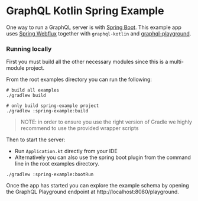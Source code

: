 # GraphQL Kotlin Spring Example

One way to run a GraphQL server is with [Spring Boot](https://github.com/spring-projects/spring-boot). This example app uses [Spring Webflux](https://docs.spring.io/spring/docs/current/spring-framework-reference/web-reactive.html) together with `graphql-kotlin` and [graphql-playground](https://github.com/prisma/graphql-playground).

### Running locally

First you must build all the other necessary modules since this is a multi-module project.

From the root examples directory you can run the following:

```shell script
# build all examples
./gradlew build

# only build spring-example project
./gradlew :spring-example:build
```

> NOTE: in order to ensure you use the right version of Gradle we highly recommend to use the provided wrapper scripts

Then to start the server:

* Run `Application.kt` directly from your IDE
* Alternatively you can also use the spring boot plugin from the command line in the root examples directory.

```shell script
./gradlew :spring-example:bootRun
```

Once the app has started you can explore the example schema by opening the GraphQL Playground endpoint at http://localhost:8080/playground.
